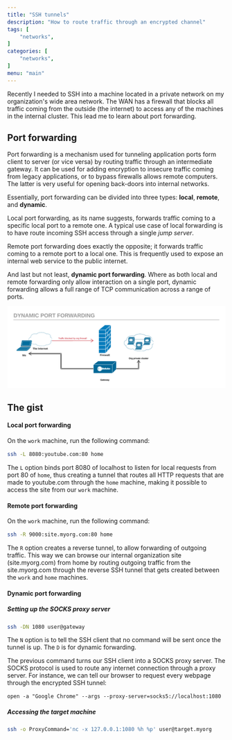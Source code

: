 ```yaml
---
title: "SSH tunnels"
description: "How to route traffic through an encrypted channel"
tags: [
    "networks",
]
categories: [
    "networks",
]
menu: "main"
---
```


Recently I needed to SSH into a machine located in a private network on my organization's wide area network. The WAN has a firewall that blocks all traffic coming from the outside (the internet) to access any of the machines in the internal cluster. This lead me to learn about port forwarding.

## Port forwarding
Port forwarding is a mechanism used for tunneling application ports form client to server (or vice versa) by routing traffic through an intermediate gateway. It can be used for adding encryption to insecure traffic coming from legacy applications, or to bypass firewalls allows remote computers. The latter is very useful for opening back-doors into internal networks.

Essentially, port forwarding can be divided into three types: **local**, **remote**, and **dynamic**.

Local port forwarding, as its name suggests, forwards traffic coming to a specific local port to a remote one. A typical use case of local forwarding is to have route incoming SSH access through a single _jump server_. 

Remote port forwarding does exactly the opposite; it forwards traffic coming to a remote port to a local one. This is frequently used to expose an internal web service to the public internet.

And last but not least, **dynamic port forwarding**. Where as both local and remote forwarding only allow interaction on a single port, dynamic forwarding allows a full range of TCP communication across a range of ports.


![Dynamic port forwarding](ssh-tunnels.png "Dynamic port forwarding")
## The gist

#### Local port forwarding
On the `work` machine, run the following command:
```sh
ssh -L 8080:youtube.com:80 home
```

The `L` option binds port 8080 of localhost to listen for local requests from port 80 of `home`, thus creating a tunnel that routes all HTTP requests that are made to youtube.com through the `home` machine, making it possible to access the site from our `work` machine. 

#### Remote port forwarding
On the `work` machine, run the following command:
```sh
ssh -R 9000:site.myorg.com:80 home
```
The `R` option creates a reverse tunnel, to allow forwarding of outgoing traffic. This way we can browse our internal organization site (site.myorg.com) from home by routing outgoing traffic from the site.myorg.com through the reverse SSH tunnel that gets created between the `work` and `home` machines. 

#### Dynamic port forwarding
##### Setting up the SOCKS proxy server
```sh
ssh -DN 1080 user@gateway
```
The `N` option is to tell the SSH client that no command will be sent once the tunnel is up. The `D` is for dynamic forwarding. 

The previous command turns our SSH client into a SOCKS proxy server. The SOCKS protocol is used to route any internet connection through a proxy server. For instance, we can tell our browser to request every webpage through the encrypted SSH tunnel:
```
open -a "Google Chrome" --args --proxy-server=socks5://localhost:1080
```

##### Accessing the target machine
```sh
ssh -o ProxyCommand='nc -x 127.0.0.1:1080 %h %p' user@target.myorg
```
